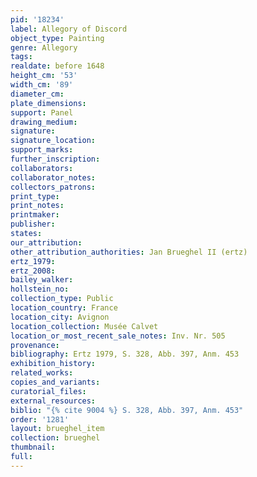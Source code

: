 ```yaml
---
pid: '18234'
label: Allegory of Discord
object_type: Painting
genre: Allegory
tags: 
realdate: before 1648
height_cm: '53'
width_cm: '89'
diameter_cm: 
plate_dimensions: 
support: Panel
drawing_medium: 
signature: 
signature_location: 
support_marks: 
further_inscription: 
collaborators: 
collaborator_notes: 
collectors_patrons: 
print_type: 
print_notes: 
printmaker: 
publisher: 
states: 
our_attribution: 
other_attribution_authorities: Jan Brueghel II (ertz)
ertz_1979: 
ertz_2008: 
bailey_walker: 
hollstein_no: 
collection_type: Public
location_country: France
location_city: Avignon
location_collection: Musée Calvet
location_or_most_recent_sale_notes: Inv. Nr. 505
provenance: 
bibliography: Ertz 1979, S. 328, Abb. 397, Anm. 453
exhibition_history: 
related_works: 
copies_and_variants: 
curatorial_files: 
external_resources: 
biblio: "{% cite 9004 %} S. 328, Abb. 397, Anm. 453"
order: '1281'
layout: brueghel_item
collection: brueghel
thumbnail: 
full: 
---
```

